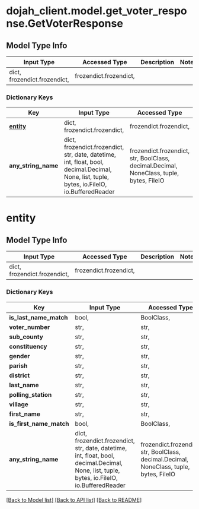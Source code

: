 # dojah_client.model.get_voter_response.GetVoterResponse

## Model Type Info
Input Type | Accessed Type | Description | Notes
------------ | ------------- | ------------- | -------------
dict, frozendict.frozendict,  | frozendict.frozendict,  |  | 

### Dictionary Keys
Key | Input Type | Accessed Type | Description | Notes
------------ | ------------- | ------------- | ------------- | -------------
**[entity](#entity)** | dict, frozendict.frozendict,  | frozendict.frozendict,  |  | 
**any_string_name** | dict, frozendict.frozendict, str, date, datetime, int, float, bool, decimal.Decimal, None, list, tuple, bytes, io.FileIO, io.BufferedReader | frozendict.frozendict, str, BoolClass, decimal.Decimal, NoneClass, tuple, bytes, FileIO | any string name can be used but the value must be the correct type | [optional]

# entity

## Model Type Info
Input Type | Accessed Type | Description | Notes
------------ | ------------- | ------------- | -------------
dict, frozendict.frozendict,  | frozendict.frozendict,  |  | 

### Dictionary Keys
Key | Input Type | Accessed Type | Description | Notes
------------ | ------------- | ------------- | ------------- | -------------
**is_last_name_match** | bool,  | BoolClass,  |  | 
**voter_number** | str,  | str,  |  | 
**sub_county** | str,  | str,  |  | 
**constituency** | str,  | str,  |  | 
**gender** | str,  | str,  |  | 
**parish** | str,  | str,  |  | 
**district** | str,  | str,  |  | 
**last_name** | str,  | str,  |  | 
**polling_station** | str,  | str,  |  | 
**village** | str,  | str,  |  | 
**first_name** | str,  | str,  |  | 
**is_first_name_match** | bool,  | BoolClass,  |  | 
**any_string_name** | dict, frozendict.frozendict, str, date, datetime, int, float, bool, decimal.Decimal, None, list, tuple, bytes, io.FileIO, io.BufferedReader | frozendict.frozendict, str, BoolClass, decimal.Decimal, NoneClass, tuple, bytes, FileIO | any string name can be used but the value must be the correct type | [optional]

[[Back to Model list]](../../README.md#documentation-for-models) [[Back to API list]](../../README.md#documentation-for-api-endpoints) [[Back to README]](../../README.md)

